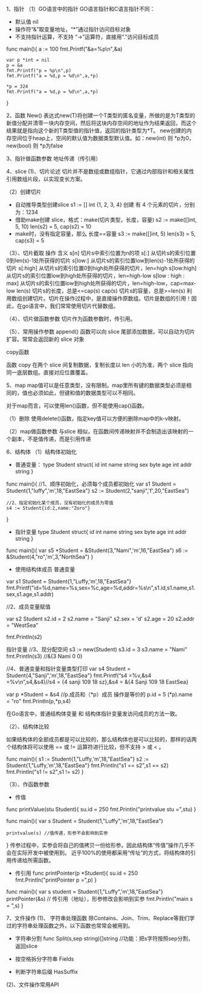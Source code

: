 1、指针
（1）GO语言中的指针
GO语言指针和C语言指针不同：
 - 默认值 nil
 - 操作符“&”取变量地址，“*”通过指针访问目标对象
 - 不支持指针运算，不支持 “->”运算符，直接用“.”访问目标成员

func main(){
    a := 100
    fmt.Printf("&a=%p\n",&a)

    var p *int = nil
    p = &a
    fmt.Printf("p = %p\n",p)
    fmt.Printf("a = %d,p = %d\n",a,*p)

    *p = 324
    fmt.Printf("a = %d,p = %d\n",a,*p)
}

2、函数 New()
表达式new(T)将创建一个T类型的匿名变量，所做的是为T类型的新值分配并清零一块内存空间，然后将这块内存空间的地址作为结果返回，而这个结果就是指向这个新的T类型值的指针值，返回的指针类型为*T。
new创建的内存空间位于heap上，空间的默认值为数据类型默认值。如：new(int) 则 *p为0，new(bool) 则 *p为false

3、指针做函数参数
地址传递（传引用）

4、slice
(1)、切片论述
切片并不是数组或数组指针，它通过内部指针和相关属性引⽤数组⽚段，以实现变⻓⽅案。

（2）创建切片
- 自动推导类型创建slice
s1 := [] int {1, 2, 3, 4}  创建 有 4 个元素的切片，分别为：1234
- 借助make创建 slice，格式：make(切片类型，长度，容量)
s2 := make([]int, 5, 10)	len(s2) = 5, cap(s2) = 10
- make时，没有指定容量，那么 长度==容量
s3 := make([]int, 5)  len(s3) = 5, cap(s3) = 5

（3）、切片截取
操作	含义
s[n]	切片s中索引位置为n的项
s[:]	从切片s的索引位置0到len(s)-1处所获得的切片
s[low:]	从切片s的索引位置low到len(s)-1处所获得的切片
s[:high]	从切片s的索引位置0到high处所获得的切片，len=high
s[low:high]	从切片s的索引位置low到high处所获得的切片，len=high-low
s[low : high : max]	从切片s的索引位置low到high处所获得的切片，len=high-low，cap=max-low
len(s)	切片s的长度，总是<=cap(s)
cap(s)	切片s的容量，总是>=len(s)
利用数组创建切片。切片在操作过程中，是直接操作原数组。切片是数组的引用！因此，在go语言中，我们常常使用切片代替数组。

（4）、切片做函数参数
切片作为函数参数时，传引用。


（5）、常用操作参数
append() 函数可以向 slice 尾部添加数据，可以自动为切片扩容。常常会返回新的 slice 对象

copy函数

函数 copy 在两个 slice 间复制数据，复制⻓度以 len 小的为准，两个 slice 指向同⼀底层数组。直接对应位置覆盖。

5、map
map值可以是任意类型，没有限制。map里所有键的数据类型必须是相同的，值也必须如此，但键和值的数据类型可以不相同。

对于map而言，可以使用len()函数，但不能使用cap()函数。

（1）删除 
使用delete()函数，指定key值可以方便的删除map中的k-v映射。

（2）map做函数参数
与slice 相似，在函数间传递映射并不会制造出该映射的一个副本，不是值传递，而是引用传递

6、结构体
（1）结构体初始化
- 普通变量：
type Student struct{
    id int 
    name string
    sex byte
    age int 
    addr string
}

func main(){
    //1、顺序初始化，必须每个成员都初始化
    var s1 Student = Student{1,"luffy",'m',18,"EastSea"}
    s2 := Student(2,"sanji",'f',20,"EastSea")

    //2、指定初始化某个成员，没有初始化的成员为零值
    s4 := Student{id:2,name:"Zoro"}
}

- 指针变量
type Student struct{
    id int 
    name string
    sex byte
    age int 
    addr string
}

func main(){
    var s5 *Student = &Student(3,"Nami",'m',16,"EastSea")
    s6 := &Student(4,"ro",'m',3,"NorthSea")
}

- 使用结构体成员
普通变量

var s1 Student = Student{1,"Luffy,'m',18,"EastSea"}
fmt.Printf("id=%d,name=%s,sex=%c,age=%d,addr=%s\n",s1.id,s1.name,s1.sex,s1.age,s1.addr)

//2、成员变量赋值

var s2 Student
s2.id = 2
s2.name = "Sanji"
s2.sex = 'd'
s2.age = 20
s2.addr = "WestSea"

fmt.Println(s2)

指针变量
//3、现分配空间
s3 := new(Student)
s3.id = 3
s3.name = "Nami"
fmt.Println(s3) //&{3 Nami 0 0}


//4、普通变量和指针变量类型打印
var s4 Student = Student{4,"Sanji",'m',18,"EastSea"}
fmt.Printf(“s4 =%v,&s4 =%v\n”,s4,&s4)//s4 = {4 sanji 109 18 sz},&s4 = &{4 Sanji 109 18 EastSea}

var p *Student = &s4
//p.成员和（*p）成员 操作是等价的
p.id = 5
(*p).name = "ro"
fmt.Println(p,*p,s4)

在Go语言中，普通结构体变量 和 结构体指针变量发访问成员的方法一致。

（2）、结构体比较

如果结构体的全部成员都是可以比较的，那么结构体也是可以比较的，那样的话两个结构体将可以使用 == 或 != 运算符进行比较，但不支持 > 或 < 。

func main(){
    s1 := Student{1,"Luffy,'m',18,"EastSea"}
    s2 := Student{1,"Luffy,'m',18,"EastSea"}
    fmt.Println("s1 == s2",s1 == s2)
    fmt.Println("s1 != s2",s1 != s2)
}

（3）、作函数参数

- 传值

func printValue(stu Student){
    su.id = 250
    fmt.Println("printvalue stu =",stu)
}

func main(){
    var s Student = Student(1,"Luffy",'m',18,"EastSea")

    printvalue(s) //值传递，形参不会影响到实参
}
传参过程中，实参会将自己的值拷贝一份给形参。因此结构体“传值”操作几乎不会在实际开发中被使用到。
近乎100%的使用都采用“传址”的方式，将结构体的引用传递给所需函数。

- 传引用
func printPointer(p *Student){
    su.id = 250
    fmt.Println("printPointer p =",p)
}

func main(){
    var s student = Student{1,"Luffy",'m',18,"EastSea"}
    printPointer(&s) // 传引用（地址），形参修改会影响到实参
    fmt.Println("main s = ",s)
}

7、文件操作
(1)、 字符串处理函数
除Contains、Join、Trim、Replace等我们学过的字符串处理函数之外，以下函数也常常会被用到。

- 字符串分割
func Split(s,sep string)[]string //功能：把s字符按照sep分割，返回slice

- 按空格拆分字符串 Fields

- 判断字符串后缀 HasSuffix

(2)、文件操作常用API






